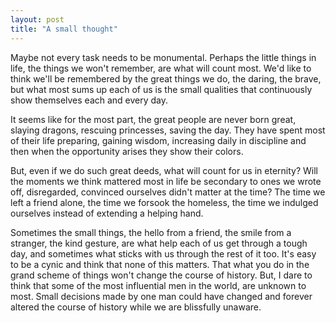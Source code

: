 ```yaml
---
layout: post
title: "A small thought"
---
```



Maybe not every task needs to be monumental. Perhaps the little things in life,
the things we won't remember, are what will count most. We'd like to think
we'll be remembered by the great things we do, the daring, the brave, but what
most sums up each of us is the small qualities that continuously show
themselves each and every day.

It seems like for the most part, the great people are never born great, slaying
dragons, rescuing princesses, saving the day. They have spent most of their
life preparing, gaining wisdom, increasing daily in discipline and then when
the opportunity arises they show their colors. 

But, even if we do such great deeds, what will count for us in eternity? Will
the moments we think mattered most in life be secondary to ones we wrote off,
disregarded, convinced ourselves didn't matter at the time? The time we left a
friend alone, the time we forsook the homeless, the time we indulged ourselves
instead of extending a helping hand.

Sometimes the small things, the hello from a friend, the smile from a stranger,
the kind gesture, are what help each of us get through a tough day, and
sometimes what sticks with us through the rest of it too. It's easy to be a
cynic and think that none of this matters. That what you do in the grand scheme
of things won't change the course of history. But, I dare to think that some of
the most influential men in the world, are unknown to most. Small decisions
made by one man could have changed and forever altered the course of history
while we are blissfully unaware.  

















